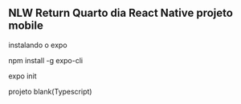 ## NLW Return Quarto dia React Native projeto mobile

instalando o expo

npm install -g expo-cli

expo init 

projeto blank(Typescript)

